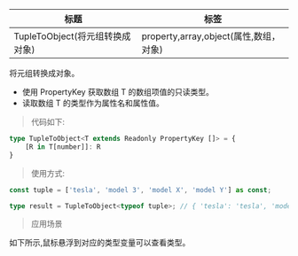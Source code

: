 | 标题                            | 标签                                   |
| ------------------------------- | -------------------------------------- |
| TupleToObject(将元组转换成对象) | property,array,object(属性,数组，对象) |

将元组转换成对象。

- 使用 PropertyKey 获取数组 T 的数组项值的只读类型。
- 读取数组 T 的类型作为属性名和属性值。

> 代码如下:

```ts
type TupleToObject<T extends Readonly PropertyKey []> = {
    [R in T[number]]: R
}
```

> 使用方式:

```ts
const tuple = ['tesla', 'model 3', 'model X', 'model Y'] as const;

type result = TupleToObject<typeof tuple>; // { 'tesla': 'tesla', 'model 3': 'model 3', 'model X': 'model X', 'model Y': 'model Y'}
```

> 应用场景

如下所示,鼠标悬浮到对应的类型变量可以查看类型。

<div class="code-editor" data-url="codes/typescript/demo/TupleToObject.ts" data-language="typescript"></div>
